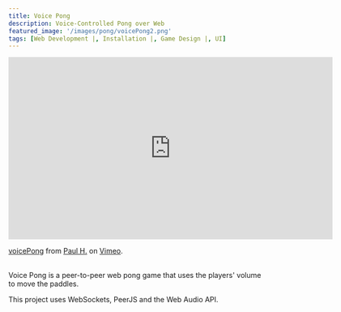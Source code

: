 ```yaml
---
title: Voice Pong
description: Voice-Controlled Pong over Web
featured_image: '/images/pong/voicePong2.png'
tags: [Web Development |, Installation |, Game Design |, UI]
---
```

<iframe src="https://player.vimeo.com/video/200746414" width="640" height="360" frameborder="0" webkitallowfullscreen mozallowfullscreen allowfullscreen></iframe>
<p><a href="https://vimeo.com/200746414">voicePong</a> from <a href="https://vimeo.com/user32370828">Paul H.</a> on <a href="https://vimeo.com">Vimeo</a>.</p>
<br>
Voice Pong is a peer-to-peer web pong game that uses the players' volume to move the paddles.

This project uses WebSockets, PeerJS and the Web Audio API.




